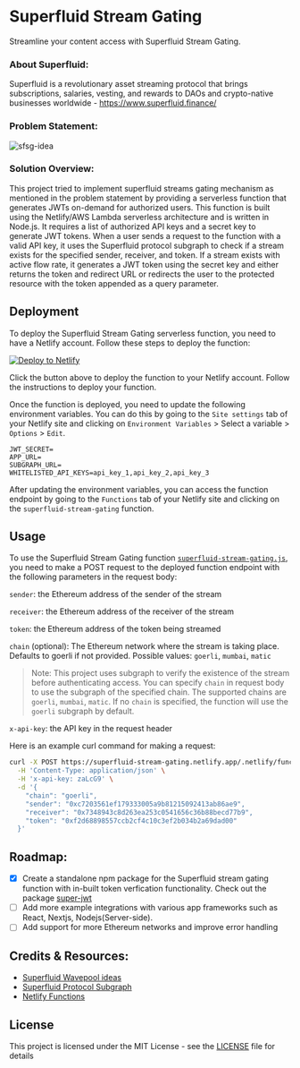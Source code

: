 # Superfluid Stream Gating

Streamline your content access with Superfluid Stream Gating.

### About Superfluid:

Superfluid is a revolutionary asset streaming protocol that brings subscriptions, salaries, vesting, and rewards to DAOs and crypto-native businesses worldwide - https://www.superfluid.finance/

### Problem Statement:

![sfsg-idea](https://user-images.githubusercontent.com/29351207/227696398-9bf8bf6d-b676-4f74-9b65-68f19b93b652.png)

### Solution Overview:

This project tried to implement superfluid streams gating mechanism as mentioned in the problem statement by providing a serverless function that generates JWTs on-demand for authorized users.
This function is built using the Netlify/AWS Lambda serverless architecture and is written in Node.js. It requires a list of authorized API keys and a secret key to generate JWT tokens. When a user sends a request to the function with a valid API key, it uses the Superfluid protocol subgraph to check if a stream exists for the specified sender, receiver, and token. If a stream exists with active flow rate, it generates a JWT token using the secret key and either returns the token and redirect URL or redirects the user to the protected resource with the token appended as a query parameter.

## Deployment

To deploy the Superfluid Stream Gating serverless function, you need to have a Netlify account. Follow these steps to deploy the function:

[![Deploy to Netlify](https://www.netlify.com/img/deploy/button.svg)](https://app.netlify.com/start/deploy?repository=https://github.com/Salmandabbakuti/superfluid-stream-gated-jwt#JWT_SECRET=somesupersecret&SUBGRAPH_URL=https://api.thegraph.com/subgraphs/name/superfluid-finance/protocol-v1-goerli&WHITELISTED_API_KEYS=api_key_1,api_key_2,api_key_3&APP_URL=https://superfluid-stream-gating.netlify.app/)

Click the button above to deploy the function to your Netlify account. Follow the instructions to deploy your function.

Once the function is deployed, you need to update the following environment variables. You can do this by going to the `Site settings` tab of your Netlify site and clicking on `Environment Variables` > Select a variable > `Options` > `Edit`.

```
JWT_SECRET=
APP_URL=
SUBGRAPH_URL=
WHITELISTED_API_KEYS=api_key_1,api_key_2,api_key_3
```

After updating the environment variables, you can access the function endpoint by going to the `Functions` tab of your Netlify site and clicking on the `superfluid-stream-gating` function.

## Usage

To use the Superfluid Stream Gating function [`superfluid-stream-gating.js`](netlify/functions/superfluid-stream-gating.js), you need to make a POST request to the deployed function endpoint with the following parameters in the request body:

`sender`: the Ethereum address of the sender of the stream

`receiver`: the Ethereum address of the receiver of the stream

`token`: the Ethereum address of the token being streamed

`chain` (optional): The Ethereum network where the stream is taking place. Defaults to goerli if not provided. Possible values: `goerli`, `mumbai`, `matic`

> Note: This project uses subgraph to verify the existence of the stream before authenticating access. You can specify `chain` in request body to use the subgraph of the specified chain. The supported chains are `goerli`, `mumbai`, `matic`. If no `chain` is specified, the function will use the `goerli` subgraph by default.

`x-api-key`: the API key in the request header

Here is an example curl command for making a request:

```bash
curl -X POST https://superfluid-stream-gating.netlify.app/.netlify/functions/superfluid-stream-gating \
  -H 'Content-Type: application/json' \
  -H 'x-api-key: zaLcG9' \
  -d '{
    "chain": "goerli",
    "sender": "0xc7203561ef179333005a9b81215092413ab86ae9",
    "receiver": "0x7348943c8d263ea253c0541656c36b88becd77b9",
    "token": "0xf2d68898557ccb2cf4c10c3ef2b034b2a69dad00"
  }'

```

## Roadmap:

- [x] Create a standalone npm package for the Superfluid stream gating function with in-built token verfication functionality. Check out the package [super-jwt](https://www.npmjs.com/package/super-jwt)
- [ ] Add more example integrations with various app frameworks such as React, Nextjs, Nodejs(Server-side).
- [ ] Add support for more Ethereum networks and improve error handling

## Credits & Resources:

- [Superfluid Wavepool ideas](https://superfluidhq.notion.site/Superfluid-Wave-Project-Ideas-7e8c792758004bd2ae452d1f9810cc58)
- [Superfluid Protocol Subgraph](https://api.thegraph.com/subgraphs/name/superfluid-finance/protocol-v1-mumbai)
- [Netlify Functions](https://docs.netlify.com/functions/build/?fn-language=js)

## License

This project is licensed under the MIT License - see the [LICENSE](LICENSE) file for details
